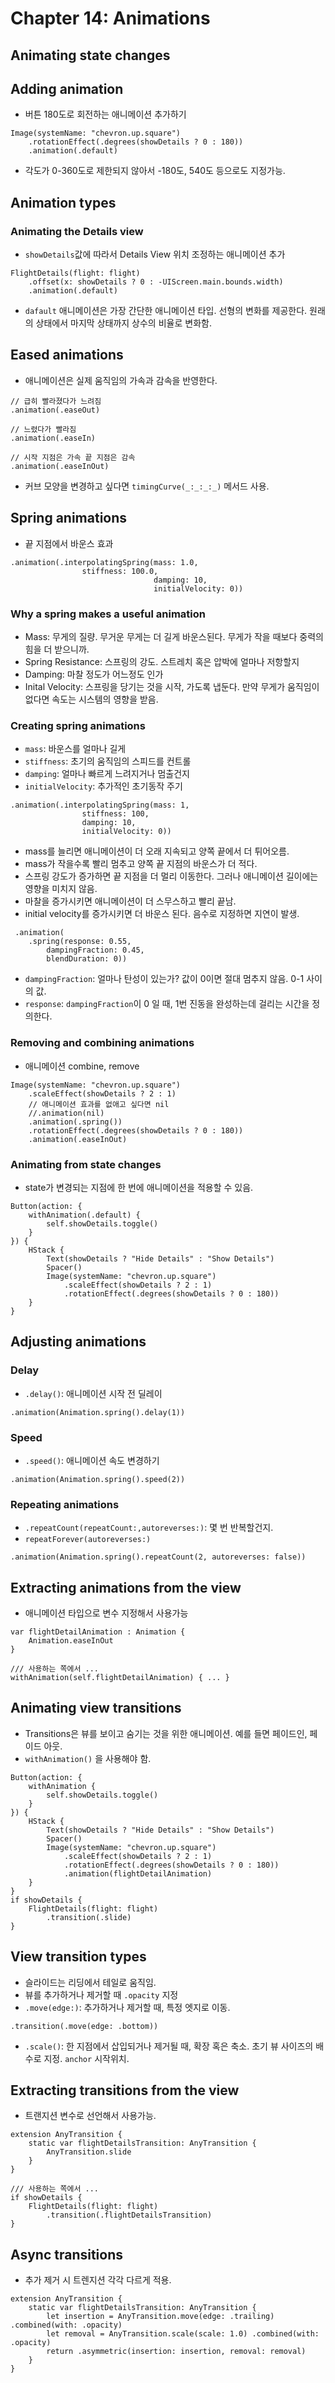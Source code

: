 # Chapter 14: Animations

## Animating state changes

## Adding animation

* 버튼 180도로 회전하는 애니메이션 추가하기
~~~
Image(systemName: "chevron.up.square") 
	.rotationEffect(.degrees(showDetails ? 0 : 180))
	.animation(.default)
~~~
* 각도가 0-360도로 제한되지 않아서 -180도, 540도 등으로도 지정가능. 

## Animation types

### Animating the Details view

* `showDetails`값에 따라서 Details View 위치 조정하는 애니메이션 추가
~~~
FlightDetails(flight: flight)
	.offset(x: showDetails ? 0 : -UIScreen.main.bounds.width)
	.animation(.default)
~~~

* `dafault` 애니메이션은 가장 간단한 애니메이션 타입. 선형의 변화를 제공한다. 원래의 상태에서 마지막 상태까지 상수의 비율로 변화함. 

## Eased animations

* 애니메이션은 실제 움직임의 가속과 감속을 반영한다. 
~~~
// 급히 빨라졌다가 느려짐
.animation(.easeOut)

// 느렸다가 빨라짐
.animation(.easeIn)

// 시작 지점은 가속 끝 지점은 감속
.animation(.easeInOut)
~~~

* 커브 모양을 변경하고 싶다면 `timingCurve(_:_:_:_)` 메서드 사용.

## Spring animations

* 끝 지점에서 바운스 효과
~~~
.animation(.interpolatingSpring(mass: 1.0, 
				stiffness: 100.0,
                                damping: 10,
                                initialVelocity: 0))
~~~

### Why a spring makes a useful animation

* Mass: 무게의 질량. 무거운 무게는 더 길게 바운스된다. 무게가 작을 때보다 중력의 힘을 더 받으니까.
* Spring Resistance: 스프링의 강도. 스트레치 혹은 압박에 얼마나 저항할지
* Damping: 마찰 정도가 어느정도 인가
* Inital Velocity: 스프링을 당기는 것을 시작, 가도록 냅둔다. 만약 무게가 움직임이 없다면 속도는 시스템의 영향을 받음.

### Creating spring animations

* `mass`: 바운스를 얼마나 길게
* `stiffness`: 초기의 움직임의 스피드를 컨트롤
* `damping`: 얼마나 빠르게 느려지거나 멈출건지
* `initialVelocity`: 추가적인 초기동작 주기
~~~
.animation(.interpolatingSpring(mass: 1, 
				stiffness: 100, 
				damping: 10, 
				initialVelocity: 0))
~~~
* mass를 늘리면 애니메이션이 더 오래 지속되고 양쪽 끝에서 더 튀어오름.
* mass가 작을수록 빨리 멈추고 양쪽 끝 지점의 바운스가 더 적다.
* 스프링 강도가 증가하면 끝 지점을 더 멀리 이동한다. 그러나 애니메이션 길이에는 영향을 미치지 않음.
* 마찰을 증가시키면 애니메이션이 더 스무스하고 빨리 끝남.
* initial velocity를 증가시키면 더 바운스 된다. 음수로 지정하면 지연이 발생.

~~~
 .animation(
 	.spring(response: 0.55, 
		dampingFraction: 0.45, 
		blendDuration: 0))
~~~
* `dampingFraction`: 얼마나 탄성이 있는가? 값이 0이면 절대 멈추지 않음. 0-1 사이의 값.
* `response`: `dampingFraction`이 0 일 때, 1번 진동을 완성하는데 걸리는 시간을 정의한다.

### Removing and combining animations

* 애니메이션 combine, remove
~~~
Image(systemName: "chevron.up.square")
	.scaleEffect(showDetails ? 2 : 1) 
	// 애니메이션 효과를 없애고 싶다면 nil
	//.animation(nil) 
	.animation(.spring()) 
	.rotationEffect(.degrees(showDetails ? 0 : 180)) 
	.animation(.easeInOut)
~~~

### Animating from state changes

* state가 변경되는 지점에 한 번에 애니메이션을 적용할 수 있음.
~~~
Button(action: { 
	withAnimation(.default) {
		self.showDetails.toggle() 
	}
}) {
	HStack {
		Text(showDetails ? "Hide Details" : "Show Details")
		Spacer()
		Image(systemName: "chevron.up.square")
			.scaleEffect(showDetails ? 2 : 1)
			.rotationEffect(.degrees(showDetails ? 0 : 180))
	}
}
~~~

## Adjusting animations

### Delay

* `.delay()`: 애니메이션 시작 전 딜레이
~~~
.animation(Animation.spring().delay(1))
~~~

### Speed

* `.speed()`: 애니메이션 속도 변경하기
~~~
.animation(Animation.spring().speed(2))
~~~

### Repeating animations

* `.repeatCount(repeatCount:,autoreverses:)`: 몇 번 반복할건지.
* `repeatForever(autoreverses:)`
~~~
.animation(Animation.spring().repeatCount(2, autoreverses: false))
~~~

## Extracting animations from the view

* 애니메이션 타입으로 변수 지정해서 사용가능
~~~
var flightDetailAnimation : Animation {
	Animation.easeInOut 
}

/// 사용하는 쪽에서 ...
withAnimation(self.flightDetailAnimation) { ... }
~~~

## Animating view transitions

* Transitions은 뷰를 보이고 숨기는 것을 위한 애니메이션. 예를 들면 페이드인, 페이드 아웃.
* `withAnimation()` 을 사용해야 함.
~~~
Button(action: {
	withAnimation {
		self.showDetails.toggle() 
	}
}) {
	HStack {
		Text(showDetails ? "Hide Details" : "Show Details")
		Spacer()
		Image(systemName: "chevron.up.square")
			.scaleEffect(showDetails ? 2 : 1)
			.rotationEffect(.degrees(showDetails ? 0 : 180))
			.animation(flightDetailAnimation)
	}
}
if showDetails {
	FlightDetails(flight: flight)
		.transition(.slide)
}
~~~

## View transition types

* 슬라이드는 리딩에서 테일로 움직임.
* 뷰를 추가하거나 제거할 때 `.opacity` 지정
* `.move(edge:)`: 추가하거나 제거할 때, 특정 엣지로 이동.
~~~
.transition(.move(edge: .bottom))
~~~

* `.scale()`: 한 지점에서 삽입되거나 제거될 때, 확장 혹은 축소. 초기 뷰 사이즈의 배수로 지정. `anchor` 시작위치.

## Extracting transitions from the view

* 트랜지션 변수로 선언해서 사용가능.
~~~
extension AnyTransition {
	static var flightDetailsTransition: AnyTransition {
		AnyTransition.slide 
	}
}

/// 사용하는 쪽에서 ...
if showDetails {
	FlightDetails(flight: flight)
		.transition(.flightDetailsTransition) 
}
~~~

## Async transitions

* 추가 제거 시 트렌지션 각각 다르게 적용.
~~~
extension AnyTransition {
	static var flightDetailsTransition: AnyTransition {
		let insertion = AnyTransition.move(edge: .trailing) .combined(with: .opacity)
		let removal = AnyTransition.scale(scale: 1.0) .combined(with: .opacity)
		return .asymmetric(insertion: insertion, removal: removal) 
	}
}
~~~
